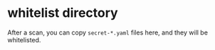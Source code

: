 whitelist directory
===================

After a scan, you can copy `secret-*.yaml` files here, and they will be whitelisted.